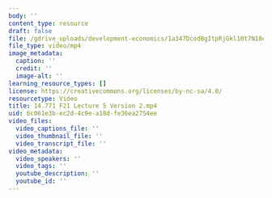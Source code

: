 ```yaml
---
body: ''
content_type: resource
draft: false
file: /gdrive_uploads/development-economics/1a347DcodBgItpRjGkl10t7N18e2ckfiy/14771-f21-lecture-5-version-2.mp4
file_type: video/mp4
image_metadata:
  caption: ''
  credit: ''
  image-alt: ''
learning_resource_types: []
license: https://creativecommons.org/licenses/by-nc-sa/4.0/
resourcetype: Video
title: 14.771 F21 Lecture 5 Version 2.mp4
uid: 6c061e3b-ec2d-4c9e-a18d-fe36ea2754ee
video_files:
  video_captions_file: ''
  video_thumbnail_file: ''
  video_transcript_file: ''
video_metadata:
  video_speakers: ''
  video_tags: ''
  youtube_description: ''
  youtube_id: ''
---
```

